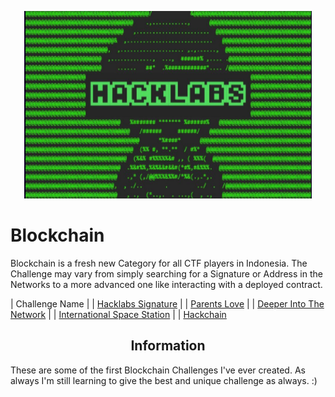 <p align="center">
  <img width="460" height="300" src="/Hacklabs/asset/Hacklabs.png">
</p>

Blockchain
=====
Blockchain is a fresh new Category for all CTF players in Indonesia. The Challenge may vary from simply searching for a Signature or Address in the Networks to a more advanced one like interacting with a deployed contract.  

| Challenge Name |
| [Hacklabs Signature](/Hacklabs/Hacklabs%20Signature/README.md) |
| [Parents Love](/Hacklabs/Parents%20Love/README.md) |
| [Deeper Into The Network](/Hacklabs/Deeper%20Into%20The%20Network/README.md) |
| [International Space Station](/Hacklabs/International%20Space%20Station/README.md) |
| [Hackchain](/Hacklabs/Hackchain/README.md)

<h2 align="center">Information</h2>
These are some of the first Blockchain Challenges I've ever created. As always I'm still learning to give the best and unique challenge as always.                                          :) 
